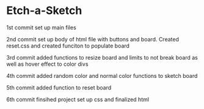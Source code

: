 # Etch-a-Sketch

1st commit set up main files

2nd commit set up body of html file with buttons and board. Created reset.css and created funciton to populate board

3rd commit added functions to resize board and limits to not break board as well as hover effect to color divs

4th commit added random color and normal color functions to sketch board

5th commit added function to reset board

6th commit finsihed project set up css and finalized html